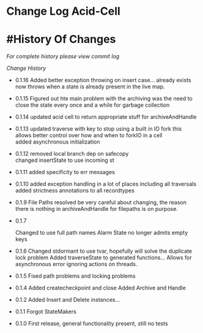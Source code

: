 Change Log Acid-Cell
==================


#History Of Changes
=================

*For complete history please view commit log*

*Change History*
+ 0.1.16
  Added better exception throwing on insert case... already exists now throws when a state is already present in the live map.
  
+ 0.1.15
  Figured out hte main problem with the archiving was the need to close the state every once and a while for garbage collection
+ 0.1.14
  updated acid cell to return appropriate stuff for archiveAndHandle
+ 0.1.13
  updated traverse with key to stop using a built in IO fork
  this allows better control over how and when to forkIO in a cell	
  added asynchronous initialization
+ 0.1.12
  removed local branch dep on safecopy	
  changed insertState to use incoming st
+ 0.1.11
  added specificity to err messages
+ 0.1.10
  added exception handling in a lot of places including all traversals
  added strictness annotations to all recordtypes
+ 0.1.9
  File Paths resolved
  be very careful about changing, the reason there is nothing in archiveAndHandle for filepaths is on purpose.
+ 0.1.7

  Changed to use full path names
  Alarm State no longer admits empty keys
+ 0.1.6
  Changed stdormant to use tvar, hopefully will solve the duplicate lock problem
  Added traverseState to generated functions... Allows for asynchronous error ignoring actions on threads.
  
+ 0.1.5
  Fixed path problems and locking problems
+ 0.1.4
  Added createcheckpoint and close
  Added Archive and Handle
+ 0.1.2
  Added Insert and Delete instances...
+ 0.1.1
  Forgot StateMakers
+ 0.1.0
  First release, general functionality present, still no tests


